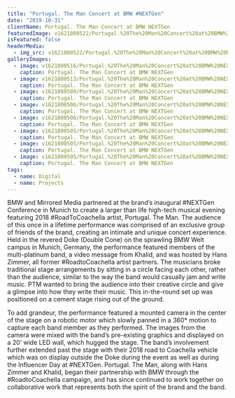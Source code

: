 ```yaml
---
title: "Portugal. The Man Concert at BMW #NEXTGen"
date: "2019-10-31"
clientName: Portugal. The Man Concert at BMW NEXTGen
featuredImage: v1621800522/Portugal.%20The%20Man%20Concert%20at%20BMW%20NEXTGen/BDX_9382_azh1ut.jpg
isFeatured: false
headerMedia:
  - img_src: v1621800522/Portugal.%20The%20Man%20Concert%20at%20BMW%20NEXTGen/BDX_9382_azh1ut.jpg
galleryImages:
  - image: v1621800516/Portugal.%20The%20Man%20Concert%20at%20BMW%20NEXTGen/BDX_9260_unyy9f.jpg
    caption: Portugal. The Man Concert at BMW NEXTGen
  - image: v1621800513/Portugal.%20The%20Man%20Concert%20at%20BMW%20NEXTGen/BDX_9495_jsfeeq.jpg
    caption: Portugal. The Man Concert at BMW NEXTGen
  - image: v1621800509/Portugal.%20The%20Man%20Concert%20at%20BMW%20NEXTGen/BDX_9341-683x1024_rlndc8.jpg
    caption: Portugal. The Man Concert at BMW NEXTGen
  - image: v1621800506/Portugal.%20The%20Man%20Concert%20at%20BMW%20NEXTGen/BDX_9374-768x512_memn9h.jpg
    caption: Portugal. The Man Concert at BMW NEXTGen
  - image: v1621800506/Portugal.%20The%20Man%20Concert%20at%20BMW%20NEXTGen/Copy-of-BDX_9634-768x960_sqnfci.jpg
    caption: Portugal. The Man Concert at BMW NEXTGen
  - image: v1621800505/Portugal.%20The%20Man%20Concert%20at%20BMW%20NEXTGen/Copy-of-BDX_9662-683x1024_mxcrot.jpg
    caption: Portugal. The Man Concert at BMW NEXTGen
  - image: v1621800505/Portugal.%20The%20Man%20Concert%20at%20BMW%20NEXTGen/Copy-of-BDX_9627-768x512_jj171u.jpg
    caption: Portugal. The Man Concert at BMW NEXTGen
  - image: v1621800505/Portugal.%20The%20Man%20Concert%20at%20BMW%20NEXTGen/BDX_9497-768x512_clpwe9.jpg
    caption: Portugal. The Man Concert at BMW NEXTGen
tags:
  - name: Digital
  - name: Projects
---
```

BMW and Mirrored Media partnered at the brand’s inaugural #NEXTGen Conference in Munich to create a larger than life high-tech musical evening featuring 2018 #RoadToCoachella artist, Portugal. The Man. The audience of this once in a lifetime performance was comprised of an exclusive group of friends of the brand, creating an intimate and unique concert experience. Held in the revered Doke (Double Cone) on the sprawling BMW Welt campus in Munich, Germany, the performance featured members of the multi-platinum band, a video message from Khalid, and was hosted by Hans Zimmer, all former #RoadtoCoachella artist partners. The musicians broke traditional stage arrangements by sitting in a circle facing each other, rather than the audience, similar to the way the band would casually jam and write music. PTM wanted to bring the audience into their creative circle and give a glimpse into how they write their music. This in-the-round set up was positioned on a cement stage rising out of the ground.

To add grandeur, the performance featured a mounted camera in the center of the stage on a robotic motor which slowly panned in a 360* motion to capture each band member as they performed. The images from the camera were mixed with the band’s pre-existing graphics and displayed on a 20’ wide LED wall, which hugged the stage. The band’s involvement further extended past the stage with their 2018 road to Coachella vehicle which was on display outside the Doke during the event as well as during the Influencer Day at #NEXTGen. Portugal. The Man, along with Hans Zimmer and Khalid, began their partnership with BMW through the #RoadtoCoachella campaign, and has since continued to work together on collaborative work that represents both the spirit of the brand and the band.
